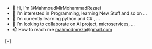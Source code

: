 - 👋 Hi, I’m @MahmoudMirMohammadRezaei
- 👀 I’m interested in Programming, learning New Stuff and so on ...
- 🌱 I’m currently learning python and C# , ...
- 💞️ I’m looking to collaborate on AI project, microservices, ...
- 📫 How to reach me mahmodmreza@gmail.com

<!---
MahmoudMirMohammadRezaei/MahmoudMirMohammadRezaei is a ✨ special ✨ repository because its `README.md` (this file) appears on your GitHub profile.
You can click the Preview link to take a look at your changes.
--->
[+]
